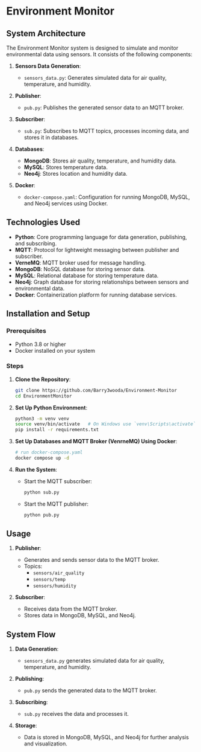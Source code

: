 # Environment Monitor

## System Architecture

The Environment Monitor system is designed to simulate and monitor environmental data using sensors. It consists of the following components:

1. **Sensors Data Generation**:
   - `sensors_data.py`: Generates simulated data for air quality, temperature, and humidity.

2. **Publisher**:
   - `pub.py`: Publishes the generated sensor data to an MQTT broker.

3. **Subscriber**:
   - `sub.py`: Subscribes to MQTT topics, processes incoming data, and stores it in databases.

4. **Databases**:
   - **MongoDB**: Stores air quality, temperature, and humidity data.
   - **MySQL**: Stores temperature data.
   - **Neo4j**: Stores location and humidity data.

5. **Docker**:
   - `docker-compose.yaml`: Configuration for running MongoDB, MySQL, and Neo4j services using Docker.

## Technologies Used

- **Python**: Core programming language for data generation, publishing, and subscribing.
- **MQTT**: Protocol for lightweight messaging between publisher and subscriber.
- **VerneMQ**: MQTT broker used for message handling.
- **MongoDB**: NoSQL database for storing sensor data.
- **MySQL**: Relational database for storing temperature data.
- **Neo4j**: Graph database for storing relationships between sensors and environmental data.
- **Docker**: Containerization platform for running database services.

## Installation and Setup

### Prerequisites

- Python 3.8 or higher
- Docker installed on your system

### Steps

1. **Clone the Repository**:

    ```bash
    git clone https://github.com/Barry3wooda/Environment-Monitor
    cd EnvironmentMonitor
    ```

2. **Set Up Python Environment**:

    ```bash
    python3 -m venv venv
    source venv/bin/activate   # On Windows use `venv\Scripts\activate`
    pip install -r requirements.txt
    ```

3. **Set Up Databases and MQTT Broker (VenrneMQ) Using Docker**:

    ```bash
    # run docker-compose.yaml
    docker compose up -d
    ```

4. **Run the System**:

    - Start the MQTT subscriber:

        ```bash
        python sub.py
        ```

    - Start the MQTT publisher:

        ```bash
        python pub.py
        ```

## Usage

1. **Publisher**:
   - Generates and sends sensor data to the MQTT broker.
   - Topics:
     - `sensors/air_quality`
     - `sensors/temp`
     - `sensors/humidity`

2. **Subscriber**:
   - Receives data from the MQTT broker.
   - Stores data in MongoDB, MySQL, and Neo4j.

## System Flow

1. **Data Generation**:
   - `sensors_data.py` generates simulated data for air quality, temperature, and humidity.

2. **Publishing**:
   - `pub.py` sends the generated data to the MQTT broker.

3. **Subscribing**:
   - `sub.py` receives the data and processes it.

4. **Storage**:
   - Data is stored in MongoDB, MySQL, and Neo4j for further analysis and visualization.

